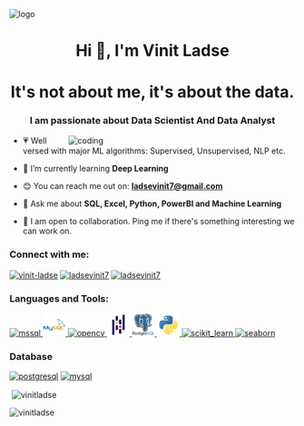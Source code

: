 ![logo](https://mir-s3-cdn-cf.behance.net/project_modules/max_1200/79731568097599.5b50bca477735.jpg)
<h1 align="center">Hi 👋, I'm Vinit Ladse</h1>
<h1 align="center">It's not about me, it's about the data.</h1>
<h3 align="center">I am passionate about Data Scientist And Data Analyst</h3>

<img align="right" alt="coding" width="400" src="https://user-images.githubusercontent.com/55389276/140866485-8fb1c876-9a8f-4d6a-98dc-08c4981eaf70.gif">

- 💗 Well versed with major ML algorithms: Supervised, Unsupervised, NLP etc.

- 🌱 I’m currently learning **Deep Learning**

- 😊 You can reach me out on: **ladsevinit7@gmail.com**

- 💬 Ask me about **SQL, Excel, Python, PowerBI and Machine Learning**

- 🙌 I am open to collaboration. Ping me if there's something interesting we can work on.



<h3 align="left">Connect with me:</h3>
<p align="left">
<a href="https://linkedin.com/in/vinit-ladse" target="blank"><img align="center" src="https://raw.githubusercontent.com/rahuldkjain/github-profile-readme-generator/master/src/images/icons/Social/linked-in-alt.svg" alt="vinit-ladse" height="30" width="40" /></a>
<a href="https://www.hackerrank.com/ladsevinit7" target="blank"><img align="center" src="https://raw.githubusercontent.com/rahuldkjain/github-profile-readme-generator/master/src/images/icons/Social/hackerrank.svg" alt="ladsevinit7" height="30" width="40" /></a>
<a href="https://www.leetcode.com/ladsevinit7" target="blank"><img align="center" src="https://raw.githubusercontent.com/rahuldkjain/github-profile-readme-generator/master/src/images/icons/Social/leet-code.svg" alt="ladsevinit7" height="30" width="40" /></a>
</p>

<h3 align="left">Languages and Tools:</h3>
<p align="left"> <a href="https://www.microsoft.com/en-us/sql-server" target="_blank" rel="noreferrer"> <img src="https://www.svgrepo.com/show/303229/microsoft-sql-server-logo.svg" alt="mssql" width="40" height="40"/> </a> <a href="https://www.mysql.com/" target="_blank" rel="noreferrer"> <img src="https://raw.githubusercontent.com/devicons/devicon/master/icons/mysql/mysql-original-wordmark.svg" alt="mysql" width="40" height="40"/> </a> <a href="https://opencv.org/" target="_blank" rel="noreferrer"> <img src="https://www.vectorlogo.zone/logos/opencv/opencv-icon.svg" alt="opencv" width="40" height="40"/> </a> <a href="https://pandas.pydata.org/" target="_blank" rel="noreferrer"> <img src="https://raw.githubusercontent.com/devicons/devicon/2ae2a900d2f041da66e950e4d48052658d850630/icons/pandas/pandas-original.svg" alt="pandas" width="40" height="40"/> </a> <a href="https://www.postgresql.org" target="_blank" rel="noreferrer"> <img src="https://raw.githubusercontent.com/devicons/devicon/master/icons/postgresql/postgresql-original-wordmark.svg" alt="postgresql" width="40" height="40"/> </a> <a href="https://www.python.org" target="_blank" rel="noreferrer"> <img src="https://raw.githubusercontent.com/devicons/devicon/master/icons/python/python-original.svg" alt="python" width="40" height="40"/> </a> <a href="https://scikit-learn.org/" target="_blank" rel="noreferrer"> <img src="https://upload.wikimedia.org/wikipedia/commons/0/05/Scikit_learn_logo_small.svg" alt="scikit_learn" width="40" height="40"/> </a> <a href="https://seaborn.pydata.org/" target="_blank" rel="noreferrer"> <img src="https://seaborn.pydata.org/_images/logo-mark-lightbg.svg" alt="seaborn" width="40" height="40"/> </a> </p>



<h3>Database</h3>

<a href="https://www.MyQL.com/" target="_blank"><img src="https://img.shields.io/badge/-postgresql-white?logo=postgresql&logoColor=4169E1&style=for-the-badge" alt="postgresql"/></a>
<a href="https://www.postgresql.org/" target="_blank"><img src="https://img.shields.io/badge/-mysql-white?logo=mysql&logoColor=4479A1&style=for-the-badge" alt="mysql"/></a>



<p>&nbsp;<img align="center" src="https://github-readme-stats.vercel.app/api?username=vinitladse&show_icons=true&locale=en" alt="vinitladse" /></p>


<p><img align="left" src="https://github-readme-stats.vercel.app/api/top-langs?username=vinitladse&show_icons=true&locale=en&layout=compact" alt="vinitladse" /></p>
